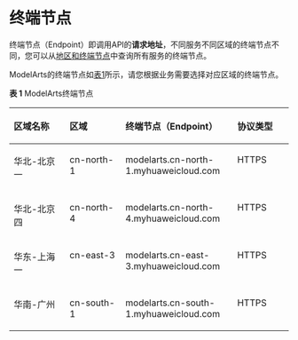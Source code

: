 # 终端节点<a name="modelarts_03_0141"></a>

终端节点（Endpoint）即调用API的**请求地址**，不同服务不同区域的终端节点不同，您可以从[地区和终端节点](https://developer.huaweicloud.com/endpoint?ModelArts)中查询所有服务的终端节点。

ModelArts的终端节点如[表1](#table15187575210)所示，请您根据业务需要选择对应区域的终端节点。

**表 1**  ModelArts终端节点

<a name="table15187575210"></a>
<table><thead align="left"><tr id="row3519652522"><th class="cellrowborder" valign="top" width="20%" id="mcps1.2.5.1.1"><p id="p1451915535215"><a name="p1451915535215"></a><a name="p1451915535215"></a>区域名称</p>
</th>
<th class="cellrowborder" valign="top" width="20%" id="mcps1.2.5.1.2"><p id="p251913511526"><a name="p251913511526"></a><a name="p251913511526"></a>区域</p>
</th>
<th class="cellrowborder" valign="top" width="40%" id="mcps1.2.5.1.3"><p id="p951914535212"><a name="p951914535212"></a><a name="p951914535212"></a>终端节点（Endpoint）</p>
</th>
<th class="cellrowborder" valign="top" width="20%" id="mcps1.2.5.1.4"><p id="p1751945175210"><a name="p1751945175210"></a><a name="p1751945175210"></a>协议类型</p>
</th>
</tr>
</thead>
<tbody><tr id="row1451919585217"><td class="cellrowborder" valign="top" width="20%" headers="mcps1.2.5.1.1 "><p id="p1396351110528"><a name="p1396351110528"></a><a name="p1396351110528"></a>华北-北京一</p>
</td>
<td class="cellrowborder" valign="top" width="20%" headers="mcps1.2.5.1.2 "><p id="p199630114520"><a name="p199630114520"></a><a name="p199630114520"></a>cn-north-1</p>
</td>
<td class="cellrowborder" valign="top" width="40%" headers="mcps1.2.5.1.3 "><p id="p396381119523"><a name="p396381119523"></a><a name="p396381119523"></a>modelarts.cn-north-1.myhuaweicloud.com</p>
</td>
<td class="cellrowborder" valign="top" width="20%" headers="mcps1.2.5.1.4 "><p id="p4964151113523"><a name="p4964151113523"></a><a name="p4964151113523"></a>HTTPS</p>
</td>
</tr>
<tr id="row19586019517"><td class="cellrowborder" valign="top" width="20%" headers="mcps1.2.5.1.1 "><p id="p782510249567"><a name="p782510249567"></a><a name="p782510249567"></a>华北-北京四</p>
</td>
<td class="cellrowborder" valign="top" width="20%" headers="mcps1.2.5.1.2 "><p id="p128258243568"><a name="p128258243568"></a><a name="p128258243568"></a>cn-north-4</p>
</td>
<td class="cellrowborder" valign="top" width="40%" headers="mcps1.2.5.1.3 "><p id="p18825142415569"><a name="p18825142415569"></a><a name="p18825142415569"></a>modelarts.cn-north-4.myhuaweicloud.com</p>
</td>
<td class="cellrowborder" valign="top" width="20%" headers="mcps1.2.5.1.4 "><p id="p20825824175619"><a name="p20825824175619"></a><a name="p20825824175619"></a>HTTPS</p>
</td>
</tr>
<tr id="row20964846183715"><td class="cellrowborder" valign="top" width="20%" headers="mcps1.2.5.1.1 "><p id="p19491148113719"><a name="p19491148113719"></a><a name="p19491148113719"></a>华东-上海一</p>
</td>
<td class="cellrowborder" valign="top" width="20%" headers="mcps1.2.5.1.2 "><p id="p29491348143711"><a name="p29491348143711"></a><a name="p29491348143711"></a>cn-east-3</p>
</td>
<td class="cellrowborder" valign="top" width="40%" headers="mcps1.2.5.1.3 "><p id="p19949174812371"><a name="p19949174812371"></a><a name="p19949174812371"></a>modelarts.cn-east-3.myhuaweicloud.com</p>
</td>
<td class="cellrowborder" valign="top" width="20%" headers="mcps1.2.5.1.4 "><p id="p19965194611375"><a name="p19965194611375"></a><a name="p19965194611375"></a>HTTPS</p>
</td>
</tr>
<tr id="row13678134314115"><td class="cellrowborder" valign="top" width="20%" headers="mcps1.2.5.1.1 "><p id="p196789431710"><a name="p196789431710"></a><a name="p196789431710"></a>华南-广州</p>
</td>
<td class="cellrowborder" valign="top" width="20%" headers="mcps1.2.5.1.2 "><p id="p3678164312116"><a name="p3678164312116"></a><a name="p3678164312116"></a>cn-south-1</p>
</td>
<td class="cellrowborder" valign="top" width="40%" headers="mcps1.2.5.1.3 "><p id="p467844316119"><a name="p467844316119"></a><a name="p467844316119"></a>modelarts.cn-south-1.myhuaweicloud.com</p>
</td>
<td class="cellrowborder" valign="top" width="20%" headers="mcps1.2.5.1.4 "><p id="p667814313118"><a name="p667814313118"></a><a name="p667814313118"></a>HTTPS</p>
</td>
</tr>
</tbody>
</table>

